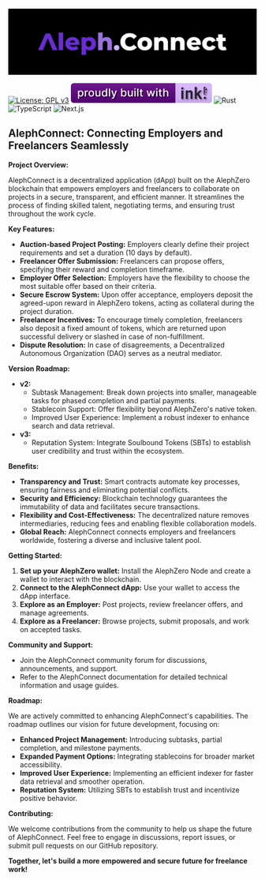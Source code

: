 ![inkathon Devtooling Banner](logo.png)

[![License: GPL v3](https://img.shields.io/badge/License-GPLv3-blue.svg)](https://www.gnu.org/licenses/gpl-3.0)
[![Built with ink!](https://raw.githubusercontent.com/paritytech/ink/master/.images/badge.svg)](https://use.ink)
![Rust](https://img.shields.io/badge/Rust-000000?logo=rust&logoColor=white)
![TypeScript](https://img.shields.io/badge/TypeScript-000000?logo=typescript&logoColor=white)
![Next.js](https://img.shields.io/badge/Next.js-000000?logo=next.js&logoColor=white)

## AlephConnect: Connecting Employers and Freelancers Seamlessly

**Project Overview:**

AlephConnect is a decentralized application (dApp) built on the AlephZero blockchain that empowers employers and freelancers to collaborate on projects in a secure, transparent, and efficient manner. It streamlines the process of finding skilled talent, negotiating terms, and ensuring trust throughout the work cycle.

**Key Features:**

- **Auction-based Project Posting:** Employers clearly define their project requirements and set a duration (10 days by default).
- **Freelancer Offer Submission:** Freelancers can propose offers, specifying their reward and completion timeframe.
- **Employer Offer Selection:** Employers have the flexibility to choose the most suitable offer based on their criteria.
- **Secure Escrow System:** Upon offer acceptance, employers deposit the agreed-upon reward in AlephZero tokens, acting as collateral during the project duration.
- **Freelancer Incentives:** To encourage timely completion, freelancers also deposit a fixed amount of tokens, which are returned upon successful delivery or slashed in case of non-fulfillment.
- **Dispute Resolution:** In case of disagreements, a Decentralized Autonomous Organization (DAO) serves as a neutral mediator.

**Version Roadmap:**

- **v2:**
  - Subtask Management: Break down projects into smaller, manageable tasks for phased completion and partial payments.
  - Stablecoin Support: Offer flexibility beyond AlephZero's native token.
  - Improved User Experience: Implement a robust indexer to enhance search and data retrieval.
- **v3:**
  - Reputation System: Integrate Soulbound Tokens (SBTs) to establish user credibility and trust within the ecosystem.

**Benefits:**

- **Transparency and Trust:** Smart contracts automate key processes, ensuring fairness and eliminating potential conflicts.
- **Security and Efficiency:** Blockchain technology guarantees the immutability of data and facilitates secure transactions.
- **Flexibility and Cost-Effectiveness:** The decentralized nature removes intermediaries, reducing fees and enabling flexible collaboration models.
- **Global Reach:** AlephConnect connects employers and freelancers worldwide, fostering a diverse and inclusive talent pool.

**Getting Started:**

1. **Set up your AlephZero wallet:** Install the AlephZero Node and create a wallet to interact with the blockchain.
2. **Connect to the AlephConnect dApp:** Use your wallet to access the dApp interface.
3. **Explore as an Employer:** Post projects, review freelancer offers, and manage agreements.
4. **Explore as a Freelancer:** Browse projects, submit proposals, and work on accepted tasks.

**Community and Support:**

- Join the AlephConnect community forum for discussions, announcements, and support.
- Refer to the AlephConnect documentation for detailed technical information and usage guides.

**Roadmap:**

We are actively committed to enhancing AlephConnect's capabilities. The roadmap outlines our vision for future development, focusing on:

- **Enhanced Project Management:** Introducing subtasks, partial completion, and milestone payments.
- **Expanded Payment Options:** Integrating stablecoins for broader market accessibility.
- **Improved User Experience:** Implementing an efficient indexer for faster data retrieval and smoother operation.
- **Reputation System:** Utilizing SBTs to establish trust and incentivize positive behavior.

**Contributing:**

We welcome contributions from the community to help us shape the future of AlephConnect. Feel free to engage in discussions, report issues, or submit pull requests on our GitHub repository.

**Together, let's build a more empowered and secure future for freelance work!**
